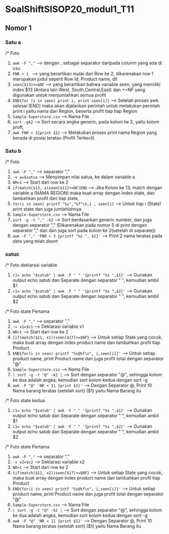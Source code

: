 # SoalShiftSISOP20_modul1_T11
## Nomor 1
### Satu a
/* Foto

1. `awk -F ","`  --> dengan , sebagai separator daripada column yang ada di csv.
2. `FNR > 1 ` --> yang berartikan mulai dari Row ke 2, dikarenakan row 1 merupakan judul seperti Row Id, Product name, dll
3. `seen[$13]+=$NF` --> yang berartikan bahwa variable seen, yang memiliki index $13 (Antara lain West, South,Central,East) dan +=NF
                      yang digunakan untuk menjumlahkan semua profit
4. `END{for (i in seen) print i, print seen[i]}` --> Setelah proses awk selesai (END) maka akan dijalankan perintah untuk melakukan perintah print i yaitu nama dari Region, beserta profit tiap tiap Region
5. `Sample-Superstore.csv` --> Nama File
6. `sort -gk2` --> Sort secara angka generic, pada kolom ke 2, yaitu kolom proft,
7. `awk FNR < 2{print $1}` --> Melakukan proses print nama Region yang berada di posisi teratas (Profit Terkecil)


### Satu b
/* Foto

1. `awk -F ","` --> separator ","
2. `-v a=$satua` --> Menyimpan nilai satua, ke dalam variable a
3. `NR>1` --> Start dari row ke 2
4. `if(match($13, a)seen[$11]+=NF)END` --> Jika Kolom ke 13, match dengan variable a (NAMA REGION) maka buat array dengan index state, dan tambahkan profit dari tiap state,
5. `for(i in seen) printf "%s","%f"\n,i , seen[i]` --> Untuk tiap i (State) print state dan juga jumlahlahnya
6. `Sample-Superstore.csv` --> Nama File
7. `sort -g -t "," -k2` --> Sort berdasarkan generic number, dan juga dengan separator "," (Dikarenakan pada nomor 5 di print dengan separator "," dan dan juga sort pada kolom ke 2(setelah di separate))
8. `awk -F "," 'FNR < 3 {printf "%s ", $1}'` --> Print 2 nama teratas pada data yang telah disort

### satuc

/* Foto deklarasi variable

1. `c1= echo "$satub" | awk -F " " '{printf "%s ",$1}'` --> Gunakan output echo satub dan Separate dengan separator " ", kemudian ambil $1
2. `c1= echo "$satub" | awk -F " " '{printf "%s ",$2}'` --> Gunakan output echo satub dan Separate dengan separator " ", kemudian ambil $2

/* Foto state Pertama

1. `awk -F ","` --> separator ","
2. `-v x1=$c1` --> Deklarasi variable x1
3. `NR>1` --> Start dari row ke 2
4. `{if(match($11, x1))seen[$17]+=$NF}` --> Untuk setiap State yang cocok, maka buat array dengan index product name dan tambahkan profil tiap Product
5. `END{for(i in seen) printf "%s@%f\n", i,seen[i]}'` --> Untuk setiap product name, print Product name dan juga profit total dengan separator "@"
6. `Sample-Superstore.csv` --> Nama File
7. `| sort -g -t "@" -k2 |` --> Sort dengan separator "@", sehingga kolom ke dua adalah angka, kemudian sort kolom kedua dengan sort -g
8. `awk -F "@" 'NR < 11 {print $1}'` --> Dengan Separator @, Print 10 Nama barang teratas (setelah sort) ($1) yaitu Nama Barang itu  

/* Foto state kedua

1. `c1= echo "$satub" | awk -F " " '{printf "%s ",$1}'` --> Gunakan output echo satub dan Separate dengan separator " ", kemudian ambil $1
2. `c1= echo "$satub" | awk -F " " '{printf "%s ",$2}'` --> Gunakan output echo satub dan Separate dengan separator " ", kemudian ambil $2

/* Foto state Pertama

1. `awk -F ","` --> separator ","
2. `-v x2=$c2` --> Deklarasi variable x2
3. `NR>1` --> Start dari row ke 2
4. `{if(match($11, x2))seen[$17]+=$NF}` --> Untuk setiap State yang cocok, maka buat array dengan index product name dan tambahkan profil tiap Product
5. `END{for(i in seen) printf "%s@%f\n", i,seen[i]}'` --> Untuk setiap product name, print Product name dan juga profit total dengan separator "@"
6. `Sample-Superstore.csv` --> Nama File
7. `| sort -g -t "@" -k2 |` --> Sort dengan separator "@", sehingga kolom ke dua adalah angka, kemudian sort kolom kedua dengan sort -g
8. `awk -F "@" 'NR < 11 {print $1}'` --> Dengan Separator @, Print 10 Nama barang teratas (setelah sort) ($1) yaitu Nama Barang itu
